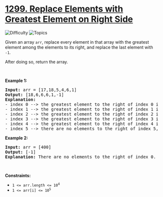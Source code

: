# [1299. Replace Elements with Greatest Element on Right Side](https://leetcode.com/problems/replace-elements-with-greatest-element-on-right-side)

![Difficulty](https://img.shields.io/badge/Difficulty-Easy-blue.svg) ![Topics](https://img.shields.io/badge/Topics-Array-orange.svg)
<br/>

<p>Given an array <code>arr</code>,&nbsp;replace every element in that array with the greatest element among the elements to its&nbsp;right, and replace the last element with <code>-1</code>.</p>

<p>After doing so, return the array.</p>

<p>&nbsp;</p>
<p><strong class="example">Example 1:</strong></p>

<pre>
<strong>Input:</strong> arr = [17,18,5,4,6,1]
<strong>Output:</strong> [18,6,6,6,1,-1]
<strong>Explanation:</strong> 
- index 0 --&gt; the greatest element to the right of index 0 is index 1 (18).
- index 1 --&gt; the greatest element to the right of index 1 is index 4 (6).
- index 2 --&gt; the greatest element to the right of index 2 is index 4 (6).
- index 3 --&gt; the greatest element to the right of index 3 is index 4 (6).
- index 4 --&gt; the greatest element to the right of index 4 is index 5 (1).
- index 5 --&gt; there are no elements to the right of index 5, so we put -1.
</pre>

<p><strong class="example">Example 2:</strong></p>

<pre>
<strong>Input:</strong> arr = [400]
<strong>Output:</strong> [-1]
<strong>Explanation:</strong> There are no elements to the right of index 0.
</pre>

<p>&nbsp;</p>
<p><strong>Constraints:</strong></p>

<ul>
	<li><code>1 &lt;= arr.length &lt;= 10<sup>4</sup></code></li>
	<li><code>1 &lt;= arr[i] &lt;= 10<sup>5</sup></code></li>
</ul>


